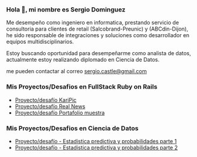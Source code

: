 ### Hola 👋, mi nombre es Sergio Dominguez 


Me desempeño como ingeniero en informatica, prestando servicio de consultoria para clientes de retail (Salcobrand-Preunic) y (ABCdin-Dijon), he sido responsable de integraciones y soluciones como desarrollador en equipos multidisciplinarios.

Estoy buscando oportunidad para desempeñarme como analista de datos, actualmente estoy realizando diplomado en Ciencia de Datos.

me pueden contactar al correo sergio.castle@gmail.com

### Mis Proyectos/Desafios en FullStack Ruby on Rails

- [Proyecto/desafío KariPic](https://github.com/sergio-dominguez-castillo/KariPic)
- [Proyecto/desafío Real News](https://github.com/sergio-dominguez-castillo/therialnews)
- [Proyecto/desafío Portafolio muestra](https://github.com/sergio-dominguez-castillo/Desafio1_PortafolioSDC)


### Mis Proyectos/Desafios en Ciencia de Datos
- [Proyecto/desafío - Estadistica predictiva y probabilidades parte 1](https://github.com/sergio-dominguez-castillo/Estadistica_Descriptiva_y_Probabilidades_1.git)
- [Proyecto/desafío - Estadistica predictiva y probabilidades parte 2](https://github.com/sergio-dominguez-castillo/Estadistica_predictiva_y_probabilidades_2.git)





